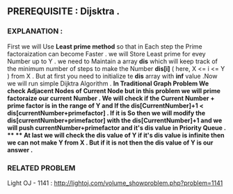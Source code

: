 ## PREREQUISITE : Dijsktra .
### EXPLANATION : 
First we will Use **Least prime method** so that in Each step the Prime factoraization can become Faster . we will Store Least prime for evey Number up to Y . we need to Maintain a 
array **dis** which will keep track of the minimum number of steps to make the Number **dis[i]** ( here, X <= i <= Y ) from X . But at first you need to initialize te **dis** 
array with **inf** value .Now we will run simple Dijktra Algorithm . **In Traditional Graph Problem We check Adjacent Nodes of Current Node but in this problem we will 
prime factoraize our current Number . We will check if the Current Number + prime factor is in the range of Y and If the dis[CurrentNumber]+1 < dis[currentNumber+primefactor] . 
If it is So then we will modify the dis[currentNumber+primefactor] with the dis[CurrentNumber]+1 and we will push currentNumber+primefactor and it's dis value in Priority Queue . **
 ** At last we will check the dis value of Y if it's dis value is infinite then we can not make Y from X . But if it is not then the dis value of Y is our answer .**
 
 ### RELATED PROBLEM 
 
 Light OJ - 1141 : http://lightoj.com/volume_showproblem.php?problem=1141
